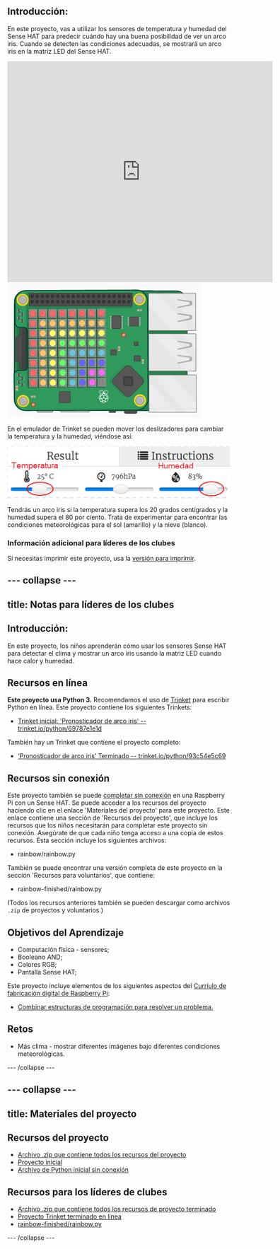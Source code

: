 ## Introducción:

En este proyecto, vas a utilizar los sensores de temperatura y humedad del Sense HAT para predecir cuándo hay una buena posibilidad de ver un arco iris. Cuando se detecten las condiciones adecuadas, se mostrará un arco iris en la matriz LED del Sense HAT.

<div class="trinket">
  <iframe src="https://trinket.io/embed/python/93c54e5c69?outputOnly=true&start=result" width="600" height="500" frameborder="0" marginwidth="0" marginheight="0" allowfullscreen mark="crwd-mark">
</iframe> <img src="images/rainbow-final.png" />
</div>

En el emulador de Trinket se pueden mover los deslizadores para cambiar la temperatura y la humedad, viéndose así:

![captura de pantalla](images/rainbow-sliders.png)

Tendrás un arco iris si la temperatura supera los 20 grados centígrados y la humedad supera el 80 por ciento. Trata de experimentar para encontrar las condiciones meteorológicas para el sol (amarillo) y la nieve (blanco).

### Información adicional para líderes de los clubes

Si necesitas imprimir este proyecto, usa la [versión para imprimir](https://projects.raspberrypi.org/es-ES/projects/rainbow-predictor/print).

--- collapse ---
---
title: Notas para líderes de los clubes
---
## Introducción:

En este proyecto, los niños aprenderán cómo usar los sensores Sense HAT para detectar el clima y mostrar un arco iris usando la matriz LED cuando hace calor y humedad.

## Recursos en línea

**Este proyecto usa Python 3.** Recomendamos el uso de [Trinket](https://trinket.io/) para escribir Python en línea. Este proyecto contiene los siguientes Trinkets:

* [Trinket inicial: 'Pronosticador de arco iris' -- trinket.io/python/69787e1e1d](https://trinket.io/python/69787e1e1d)

También hay un Trinket que contiene el proyecto completo:

* [‘Pronosticador de arco iris’ Terminado -- trinket.io/python/93c54e5c69](https://trinket.io/python/93c54e5c69)

## Recursos sin conexión

Este proyecto también se puede [completar sin conexión](https://www.codeclubprojects.org/en-GB/resources/physical-sense-hat/) en una Raspberry Pi con un Sense HAT. Se puede acceder a los recursos del proyecto haciendo clic en el enlace 'Materiales del proyecto' para este proyecto. Este enlace contiene una sección de 'Recursos del proyecto', que incluye los recursos que los niños necesitarán para completar este proyecto sin conexión. Asegúrate de que cada niño tenga acceso a una copia de estos recursos. Esta sección incluye los siguientes archivos:

* rainbow/rainbow.py

También se puede encontrar una versión completa de este proyecto en la sección 'Recursos para voluntarios', que contiene:

* rainbow-finished/rainbow.py

(Todos los recursos anteriores también se pueden descargar como archivos `.zip` de proyectos y voluntarios.)

## Objetivos del Aprendizaje

* Computación física - sensores;
* Booleano AND; 
* Colores RGB;
* Pantalla Sense HAT;

Este proyecto incluye elementos de los siguientes aspectos del [Curríulo de fabricación digital de Raspberry Pi](https://rpf.io/curriculum):

* [Combinar estructuras de programación para resolver un problema.](https://www.raspberrypi.org/curriculum/programming/builder)

## Retos

* Más clima - mostrar diferentes imágenes bajo diferentes condiciones meteorológicas. 

--- /collapse ---

--- collapse ---
---
title: Materiales del proyecto
---
## Recursos del proyecto

* [Archivo .zip que contiene todos los recursos del proyecto](resources/rainbow-project-resources.zip)
* [Proyecto inicial](https://trinket.io/python/69787e1e1d)
* [Archivo de Python inicial sin conexión](resources/rainbow-rainbow.py)

## Recursos para los líderes de clubes

* [Archivo .zip que contiene todos los recursos de proyecto terminado](resources/rainbow-volunteer-resources.zip)
* [Proyecto Trinket terminado en línea](https://trinket.io/python/93c54e5c69)
* [rainbow-finished/rainbow.py](resources/rainbow-final-rainbow.py)

--- /collapse ---